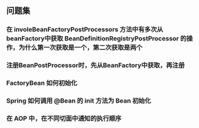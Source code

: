 ## 问题集

### 在 involeBeanFactoryPostProcessors 方法中有多次从beanFactory中获取 BeanDefinitionRegistryPostProcessor 的操作，为什么第一次获取是一个，第二次获取是两个

### 注册BeanPostProcessor时，先从BeanFactory中获取，再注册

### FactoryBean 如何初始化

### Spring 如何调用 @Bean 的 init 方法为 Bean 初始化

### 在 AOP 中，在不同切面中通知的执行顺序
